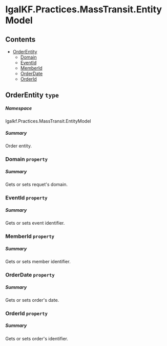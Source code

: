 <a name='assembly'></a>
# IgalKF.Practices.MassTransit.EntityModel

## Contents

- [OrderEntity](#T-Igalkf-Practices-MassTransit-EntityModel-OrderEntity 'Igalkf.Practices.MassTransit.EntityModel.OrderEntity')
  - [Domain](#P-Igalkf-Practices-MassTransit-EntityModel-OrderEntity-Domain 'Igalkf.Practices.MassTransit.EntityModel.OrderEntity.Domain')
  - [EventId](#P-Igalkf-Practices-MassTransit-EntityModel-OrderEntity-EventId 'Igalkf.Practices.MassTransit.EntityModel.OrderEntity.EventId')
  - [MemberId](#P-Igalkf-Practices-MassTransit-EntityModel-OrderEntity-MemberId 'Igalkf.Practices.MassTransit.EntityModel.OrderEntity.MemberId')
  - [OrderDate](#P-Igalkf-Practices-MassTransit-EntityModel-OrderEntity-OrderDate 'Igalkf.Practices.MassTransit.EntityModel.OrderEntity.OrderDate')
  - [OrderId](#P-Igalkf-Practices-MassTransit-EntityModel-OrderEntity-OrderId 'Igalkf.Practices.MassTransit.EntityModel.OrderEntity.OrderId')

<a name='T-Igalkf-Practices-MassTransit-EntityModel-OrderEntity'></a>
## OrderEntity `type`

##### Namespace

Igalkf.Practices.MassTransit.EntityModel

##### Summary

Order entity.

<a name='P-Igalkf-Practices-MassTransit-EntityModel-OrderEntity-Domain'></a>
### Domain `property`

##### Summary

Gets or sets requet's domain.

<a name='P-Igalkf-Practices-MassTransit-EntityModel-OrderEntity-EventId'></a>
### EventId `property`

##### Summary

Gets or sets event identifier.

<a name='P-Igalkf-Practices-MassTransit-EntityModel-OrderEntity-MemberId'></a>
### MemberId `property`

##### Summary

Gets or sets member identifier.

<a name='P-Igalkf-Practices-MassTransit-EntityModel-OrderEntity-OrderDate'></a>
### OrderDate `property`

##### Summary

Gets or sets order's date.

<a name='P-Igalkf-Practices-MassTransit-EntityModel-OrderEntity-OrderId'></a>
### OrderId `property`

##### Summary

Gets or sets order's identifier.
